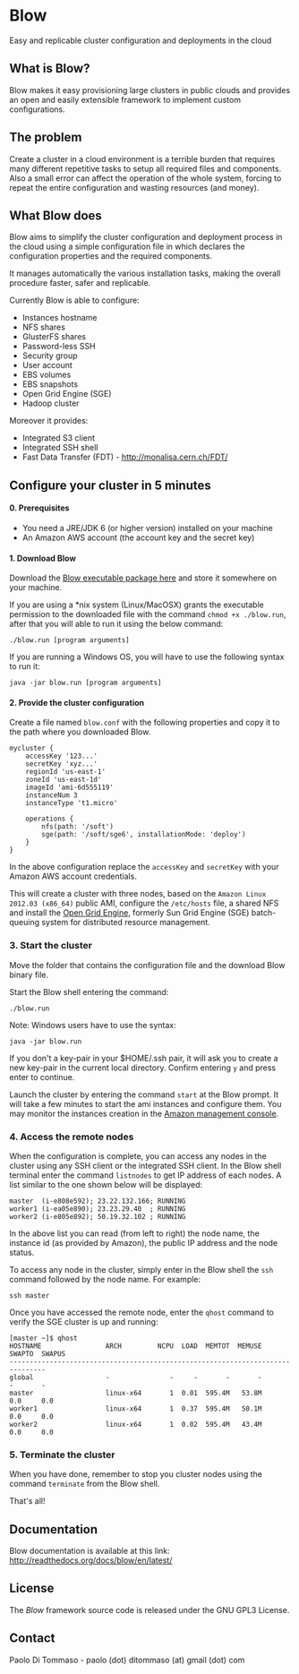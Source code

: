 Blow
====
Easy and replicable cluster configuration and deployments in the cloud

What is Blow?
-------------
Blow makes it easy provisioning large clusters in public clouds and
provides an open and easily extensible framework to implement custom configurations.

The problem
-----------
Create a cluster in a cloud environment is a terrible burden that requires many different
repetitive tasks to setup all required files and components. Also a small error can affect
the operation of the whole system, forcing to repeat the entire configuration and wasting
resources (and money).

What Blow does
--------------
Blow aims to simplify the cluster configuration and deployment process in the cloud using a simple
configuration file in which declares the configuration properties and the required components.

It manages automatically the various installation tasks, making the overall procedure faster,
safer and replicable.

Currently Blow is able to configure:

* Instances hostname
* NFS shares
* GlusterFS shares
* Password-less SSH
* Security group
* User account
* EBS volumes
* EBS snapshots
* Open Grid Engine (SGE)
* Hadoop cluster

Moreover it provides:

* Integrated S3 client
* Integrated SSH shell
* Fast Data Transfer (FDT) - http://monalisa.cern.ch/FDT/


Configure your cluster in 5 minutes
-----------------------------------

#### 0. Prerequisites
* You need a JRE/JDK 6 (or higher version) installed on your machine
* An Amazon AWS account (the account key and the secret key)

#### 1. Download Blow

Download the <a href="http://dl.dropbox.com/u/376524/blow/blow.run">Blow executable package here</a> and
store it somewhere on your machine.

If you are using a *nix system (Linux/MacOSX) grants the executable permission to the downloaded file with the command
`chmod +x ./blow.run`, after that you will able to run it using the below command:

    ./blow.run [program arguments]

If you are running a Windows OS, you will have to use the following syntax to run it:

    java -jar blow.run [program arguments]

#### 2. Provide the cluster configuration

Create a file named `blow.conf` with the following properties and copy it
to the path where you downloaded Blow.

    mycluster {
        accessKey '123...'
        secretKey 'xyz...'
        regionId 'us-east-1'
        zoneId 'us-east-1d'
        imageId '﻿ami-6d555119'
        instanceNum 3
        instanceType 't1.micro'

        operations {
    	    nfs(path: '/soft')
            sge(path: '/soft/sge6', installationMode: 'deploy')
        }
    }

In the above configuration replace the `accessKey` and `secretKey` with your Amazon AWS account credentials.

This will create a cluster with three nodes, based on the `Amazon Linux 2012.03 (x86_64)` public AMI, configure the
`/etc/hosts` file, a shared NFS and install the <a href="http://gridscheduler.sourceforge.net" target="_blank">Open Grid Engine</a>,
formerly Sun Grid Engine (SGE) batch-queuing system for distributed resource management.

### 3. Start the cluster

Move the folder that contains the configuration file and the download Blow binary file.

Start the Blow shell entering the command:

    ./blow.run


Note: Windows users have to use the syntax:

    java -jar blow.run


If you don't a key-pair in your $HOME/.ssh pair, it will ask you to create a new key-pair in the current local directory.
Confirm entering `y` and press enter to continue.

Launch the cluster by entering the command `start` at the Blow prompt. It will take a few minutes to start
the ami instances and configure them. You may monitor the instances creation in the
<a href="https://console.aws.amazon.com" target="_blank">Amazon management console</a>.

### 4. Access the remote nodes

When the configuration is complete, you can access any nodes in the cluster using any SSH client or the integrated SSH client.
In the Blow shell terminal enter the command `listnodes` to get IP address of each nodes.
A list similar to the one shown below will be displayed:

    master  (i-e808e592); 23.22.132.166; RUNNING
    worker1 (i-ea05e890); 23.23.29.40  ; RUNNING
    worker2 (i-e805e892); 50.19.32.102 ; RUNNING

In the above list you can read (from left to right) the node name, the instance id (as provided by Amazon), the public IP address
and the node status.

To access any node in the cluster, simply enter in the Blow shell the `ssh` command followed by the node name. For example:

    ssh master

Once you have accessed the remote node, enter the `qhost` command to verify the SGE cluster is up and running:

    [master ~]$ qhost
    HOSTNAME                ARCH         NCPU  LOAD  MEMTOT  MEMUSE  SWAPTO  SWAPUS
    -------------------------------------------------------------------------------
    global                  -               -     -       -       -       -       -
    master                  linux-x64       1  0.01  595.4M   53.8M     0.0     0.0
    worker1                 linux-x64       1  0.37  595.4M   50.1M     0.0     0.0
    worker2                 linux-x64       1  0.02  595.4M   43.4M     0.0     0.0


### 5. Terminate the cluster

When you have done, remember to stop you cluster nodes using the command `terminate` from the Blow shell.

That's all!

Documentation
-------------

Blow documentation is available at this link: http://readthedocs.org/docs/blow/en/latest/

License
-------

The *Blow* framework source code is released under the GNU GPL3 License.

Contact
-------
Paolo Di Tommaso - paolo (dot) ditommaso (at) gmail (dot) com